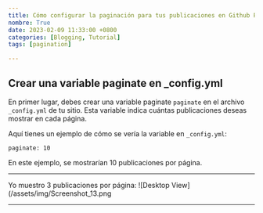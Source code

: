 ```yaml
---
title: Cómo configurar la paginación para tus publicaciones en Github Pages
nombre: True
date: 2023-02-09 11:33:00 +0800
categories: [Blogging, Tutorial]
tags: [pagination]

---
```


## Crear una variable paginate en _config.yml

En primer lugar, debes crear una variable paginate `paginate` en el archivo `_config.yml` de tu sitio. Esta variable indica cuántas publicaciones deseas mostrar en cada página.

Aquí tienes un ejemplo de cómo se vería la variable en `_config.yml`:

```
paginate: 10

```
En este ejemplo, se mostrarían 10 publicaciones por página.

---------------------------------

Yo muestro 3 publicaciones por página:
![Desktop View](/assets/img/Screenshot_13.png

----------------------------------